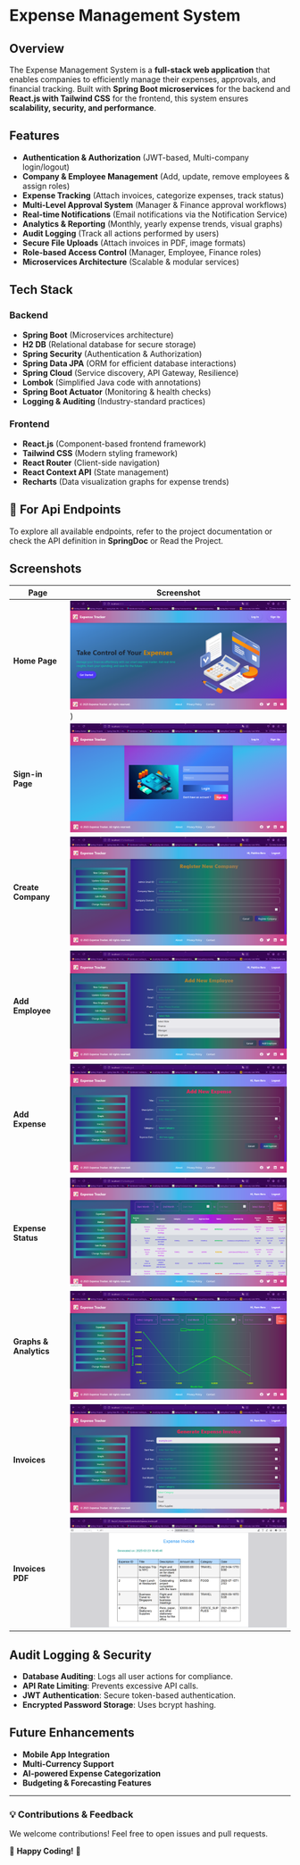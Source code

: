 # Expense Management System

## Overview

The Expense Management System is a **full-stack web application** that enables companies to efficiently manage their expenses, approvals, and financial tracking. Built with **Spring Boot microservices** for the backend and **React.js with Tailwind CSS** for the frontend, this system ensures **scalability, security, and performance**.

## Features

- **Authentication & Authorization** (JWT-based, Multi-company login/logout)
- **Company & Employee Management** (Add, update, remove employees & assign roles)
- **Expense Tracking** (Attach invoices, categorize expenses, track status)
- **Multi-Level Approval System** (Manager & Finance approval workflows)
- **Real-time Notifications** (Email notifications via the Notification Service)
- **Analytics & Reporting** (Monthly, yearly expense trends, visual graphs)
- **Audit Logging** (Track all actions performed by users)
- **Secure File Uploads** (Attach invoices in PDF, image formats)
- **Role-based Access Control** (Manager, Employee, Finance roles)
- **Microservices Architecture** (Scalable & modular services)

## Tech Stack

### **Backend**

- **Spring Boot** (Microservices architecture)
- **H2 DB** (Relational database for secure storage)
- **Spring Security** (Authentication & Authorization)
- **Spring Data JPA** (ORM for efficient database interactions)
- **Spring Cloud** (Service discovery, API Gateway, Resilience)
- **Lombok** (Simplified Java code with annotations)
- **Spring Boot Actuator** (Monitoring & health checks)
- **Logging & Auditing** (Industry-standard practices)

### **Frontend**

- **React.js** (Component-based frontend framework)
- **Tailwind CSS** (Modern styling framework)
- **React Router** (Client-side navigation)
- **React Context API** (State management)
- **Recharts** (Data visualization graphs for expense trends)

## 📜 For Api Endpoints

To explore all available endpoints, refer to the project documentation or check the API definition in **SpringDoc** or Read the Project.

## Screenshots

| Page                   | Screenshot                                                     |
| ---------------------- | -------------------------------------------------------------- |
| **Home Page**          | ![](./public/frontend-home-page.png))                          |
| **Sign-in Page**       | ![Sign-in](./public/front-end-log-in-pge.png)                  |
| **Create Company**     | ![Create Company](./public/front-end-register-new-company.png) |
| **Add Employee**       | ![Add Employee](./public/front-end-add-new-employee.png)       |
| **Add Expense**        | ![Add Expense](./public/front-end-add-new-expense.png)         |
| **Expense Status**     | ![Expense Status](./public/status.png)                         |
| **Graphs & Analytics** | ![Graphs](./public/graph.png)                                  |
| **Invoices**           | ![Invoices](./public/invoice-generation.png)                   |
| **Invoices PDF**       | ![Invoices](./public/invoice-pdf.png)                          |

## Audit Logging & Security

- **Database Auditing**: Logs all user actions for compliance.
- **API Rate Limiting**: Prevents excessive API calls.
- **JWT Authentication**: Secure token-based authentication.
- **Encrypted Password Storage**: Uses bcrypt hashing.

## Future Enhancements

- **Mobile App Integration**
- **Multi-Currency Support**
- **AI-powered Expense Categorization**
- **Budgeting & Forecasting Features**

---

### 💡 **Contributions & Feedback**

We welcome contributions! Feel free to open issues and pull requests.

🚀 **Happy Coding!** 🎉
